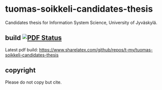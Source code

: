 # tuomas-soikkeli-candidates-thesis
Candidates thesis for Information System Science, University of Jyväskylä.

## build [![PDF Status](https://www.sharelatex.com/github/repos/t-my/tuomas-soikkeli-candidates-thesis/builds/latest/badge.svg)](https://www.sharelatex.com/github/repos/t-my/tuomas-soikkeli-candidates-thesis/builds/latest/output.pdf)

Latest pdf build: https://www.sharelatex.com/github/repos/t-my/tuomas-soikkeli-candidates-thesis

## copyright
Please do not copy but cite.
